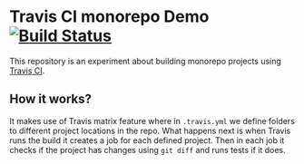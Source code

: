 # Travis CI monorepo Demo [![Build Status](https://travis-ci.org/arnaskro/monorepo-travis.svg?branch=master)](https://travis-ci.org/arnaskro/monorepo-travis)

This repository is an experiment about building monorepo projects using [Travis CI](http://travis-ci.org/).

## How it works?
It makes use of Travis matrix feature where in `.travis.yml` we define folders to different project locations in the repo.
What happens next is when Travis runs the build it creates a job for each defined project.
Then in each job it checks if the project has changes using `git diff` and runs tests if it does.
